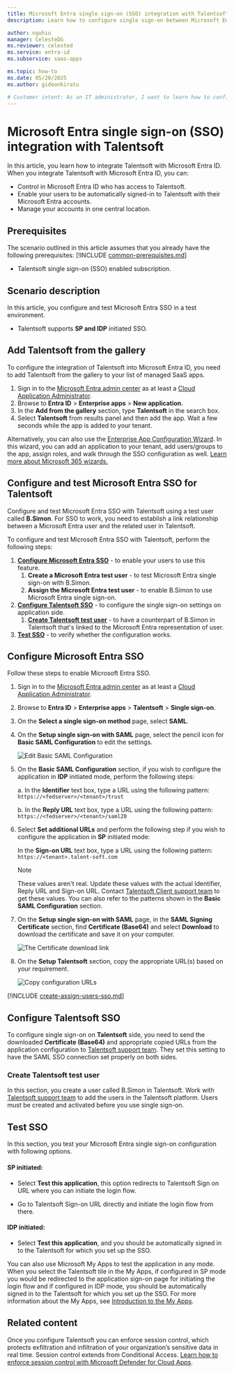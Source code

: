 ```yaml
---
title: Microsoft Entra single sign-on (SSO) integration with Talentsoft
description: Learn how to configure single sign-on between Microsoft Entra ID and Talentsoft.

author: nguhiu
manager: CelesteDG
ms.reviewer: celested
ms.service: entra-id
ms.subservice: saas-apps

ms.topic: how-to
ms.date: 05/20/2025
ms.author: gideonkiratu

# Customer intent: As an IT administrator, I want to learn how to configure single sign-on between Microsoft Entra ID and Talentsoft so that I can control who has access to Talentsoft, enable automatic sign-in with Microsoft Entra accounts, and manage my accounts in one central location.
---
```


# Microsoft Entra single sign-on (SSO) integration with Talentsoft

In this article,  you learn how to integrate Talentsoft with Microsoft Entra ID. When you integrate Talentsoft with Microsoft Entra ID, you can:

* Control in Microsoft Entra ID who has access to Talentsoft.
* Enable your users to be automatically signed-in to Talentsoft with their Microsoft Entra accounts.
* Manage your accounts in one central location.

## Prerequisites
The scenario outlined in this article assumes that you already have the following prerequisites:
[!INCLUDE [common-prerequisites.md](~/identity/saas-apps/includes/common-prerequisites.md)]
* Talentsoft single sign-on (SSO) enabled subscription.

## Scenario description

In this article,  you configure and test Microsoft Entra SSO in a test environment.

* Talentsoft supports **SP and IDP** initiated SSO.

## Add Talentsoft from the gallery

To configure the integration of Talentsoft into Microsoft Entra ID, you need to add Talentsoft from the gallery to your list of managed SaaS apps.

1. Sign in to the [Microsoft Entra admin center](https://entra.microsoft.com) as at least a [Cloud Application Administrator](~/identity/role-based-access-control/permissions-reference.md#cloud-application-administrator).
1. Browse to **Entra ID** > **Enterprise apps** > **New application**.
1. In the **Add from the gallery** section, type **Talentsoft** in the search box.
1. Select **Talentsoft** from results panel and then add the app. Wait a few seconds while the app is added to your tenant.

 Alternatively, you can also use the [Enterprise App Configuration Wizard](https://portal.office.com/AdminPortal/home?Q=Docs#/azureadappintegration). In this wizard, you can add an application to your tenant, add users/groups to the app, assign roles, and walk through the SSO configuration as well. [Learn more about Microsoft 365 wizards.](/microsoft-365/admin/misc/azure-ad-setup-guides)

<a name='configure-and-test-azure-ad-sso-for-talentsoft'></a>

## Configure and test Microsoft Entra SSO for Talentsoft

Configure and test Microsoft Entra SSO with Talentsoft using a test user called **B.Simon**. For SSO to work, you need to establish a link relationship between a Microsoft Entra user and the related user in Talentsoft.

To configure and test Microsoft Entra SSO with Talentsoft, perform the following steps:

1. **[Configure Microsoft Entra SSO](#configure-azure-ad-sso)** - to enable your users to use this feature.
    1. **Create a Microsoft Entra test user** - to test Microsoft Entra single sign-on with B.Simon.
    1. **Assign the Microsoft Entra test user** - to enable B.Simon to use Microsoft Entra single sign-on.
1. **[Configure Talentsoft SSO](#configure-talentsoft-sso)** - to configure the single sign-on settings on application side.
    1. **[Create Talentsoft test user](#create-talentsoft-test-user)** - to have a counterpart of B.Simon in Talentsoft that's linked to the Microsoft Entra representation of user.
1. **[Test SSO](#test-sso)** - to verify whether the configuration works.

<a name='configure-azure-ad-sso'></a>

## Configure Microsoft Entra SSO

Follow these steps to enable Microsoft Entra SSO.

1. Sign in to the [Microsoft Entra admin center](https://entra.microsoft.com) as at least a [Cloud Application Administrator](~/identity/role-based-access-control/permissions-reference.md#cloud-application-administrator).
1. Browse to **Entra ID** > **Enterprise apps** > **Talentsoft** > **Single sign-on**.
1. On the **Select a single sign-on method** page, select **SAML**.
1. On the **Setup single sign-on with SAML** page, select the pencil icon for **Basic SAML Configuration** to edit the settings.

   ![Edit Basic SAML Configuration](common/edit-urls.png)

1. On the **Basic SAML Configuration** section, if you wish to configure the application in **IDP** initiated mode, perform the following steps:

    a. In the **Identifier** text box, type a URL using the following pattern:
    `https://<fedserver>/<tenant>/trust`

    b. In the **Reply URL** text box, type a URL using the following pattern:
    `https://<fedserver>/<tenant>/saml20`

1. Select **Set additional URLs** and perform the following step if you wish to configure the application in **SP** initiated mode:

    In the **Sign-on URL** text box, type a URL using the following pattern:
    `https://<tenant>.talent-soft.com`

	> [!NOTE]
	> These values aren't real. Update these values with the actual Identifier, Reply URL and Sign-on URL. Contact [Talentsoft Client support team](mailto:advancedservices@talentsoft.com) to get these values. You can also refer to the patterns shown in the **Basic SAML Configuration** section.

1. On the **Setup single sign-on with SAML** page, in the **SAML Signing Certificate** section,  find **Certificate (Base64)** and select **Download** to download the certificate and save it on your computer.

	![The Certificate download link](common/certificatebase64.png)

1. On the **Setup Talentsoft** section, copy the appropriate URL(s) based on your requirement.

	![Copy configuration URLs](common/copy-configuration-urls.png)

<a name='create-an-azure-ad-test-user'></a>

[!INCLUDE [create-assign-users-sso.md](~/identity/saas-apps/includes/create-assign-users-sso.md)]

## Configure Talentsoft SSO

To configure single sign-on on **Talentsoft** side, you need to send the downloaded **Certificate (Base64)** and appropriate copied URLs from the application configuration to [Talentsoft support team](mailto:advancedservices@talentsoft.com). They set this setting to have the SAML SSO connection set properly on both sides.

### Create Talentsoft test user

In this section, you create a user called B.Simon in Talentsoft. Work with [Talentsoft support team](mailto:advancedservices@talentsoft.com) to add the users in the Talentsoft platform. Users must be created and activated before you use single sign-on.

## Test SSO

In this section, you test your Microsoft Entra single sign-on configuration with following options. 

#### SP initiated:

* Select **Test this application**, this option redirects to Talentsoft Sign on URL where you can initiate the login flow.  

* Go to Talentsoft Sign-on URL directly and initiate the login flow from there.

#### IDP initiated:

* Select **Test this application**, and you should be automatically signed in to the Talentsoft for which you set up the SSO. 

You can also use Microsoft My Apps to test the application in any mode. When you select the Talentsoft tile in the My Apps, if configured in SP mode you would be redirected to the application sign-on page for initiating the login flow and if configured in IDP mode, you should be automatically signed in to the Talentsoft for which you set up the SSO. For more information about the My Apps, see [Introduction to the My Apps](https://support.microsoft.com/account-billing/sign-in-and-start-apps-from-the-my-apps-portal-2f3b1bae-0e5a-4a86-a33e-876fbd2a4510).

## Related content

Once you configure Talentsoft you can enforce session control, which protects exfiltration and infiltration of your organization’s sensitive data in real time. Session control extends from Conditional Access. [Learn how to enforce session control with Microsoft Defender for Cloud Apps](/cloud-app-security/proxy-deployment-aad).

